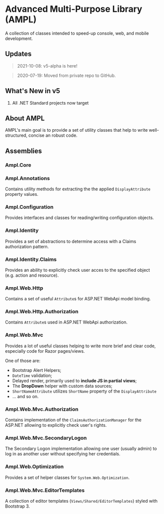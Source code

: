 # Advanced Multi-Purpose Library (AMPL)

A collection of classes intended to speed-up console, web, and mobile development.


## Updates

> 2021-10-08: v5-alpha is here!

> 2020-07-19: Moved from private repo to GitHub.


## What's New in v5

1. All .NET Standard projects now target


## About AMPL

AMPL's main goal is to provide a set of utility classes that help to write well-structured, concise an robust code.


## Assemblies


### Ampl.Core


### Ampl.Annotations

Contains utility methods for extracting the the applied `DisplayAttribute` property values.


### Ampl.Configuration

Provides interfaces and classes for reading/writing configuration objects.


### Ampl.Identity

Provides a set of abstractions to determine access with a Claims authorization pattern.


### Ampl.Identity.Claims

Provides an ability to explicitly check user acces to the specified object (e.g. action and resource).


### Ampl.Web.Http

Contains a set of useful `Attribute`s for ASP.NET WebApi model binding.

### Ampl.Web.Http.Authorization

Contains `Attribute`s used in ASP.NET WebApi authorization.

### Ampl.Web.Mvc

Provides a lot of useful classes helping to write more brief and clear code, especially code for Razor pages/views.

One of those are:
    
  * Bootstrap Alert Helpers;
  * `DateTime` validation;
  * Delayed render, primarily used to **include JS in partial views**;
  * The **DropDown** helper with custom data sources;
  * `ShortNameAttribute` utilizes `ShortName` property of the `DisplayAttribute`
  * ... and so on.


### Ampl.Web.Mvc.Authorization

Contains implementation of the `ClaimsAuthorizationManager` for the ASP.NET allowing to explicitly check user's rights.


### Ampl.Web.Mvc.SecondaryLogon

The Secondary Logon implementation allowing one user (usually admin) to log in as another user without specifying her credentials.


### Ampl.Web.Optimization

Provides a set of helper classes for `System.Web.Optimization`.


### Ampl.Web.Mvc.EditorTemplates

A collection of editor templates (`Views/Shared/EditorTemplates`) styled with Bootstrap 3.